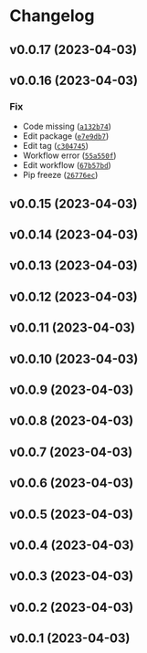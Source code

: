 # Changelog

<!--next-version-placeholder-->

## v0.0.17 (2023-04-03)


## v0.0.16 (2023-04-03)
### Fix
* Code missing ([`a132b74`](https://github.com/acelectic/steal-manga/commit/a132b7460450996463e0dd93fffba653fbe6de47))
* Edit package ([`e7e9db7`](https://github.com/acelectic/steal-manga/commit/e7e9db788892c0ca39540e4a9298645431500235))
* Edit tag ([`c304745`](https://github.com/acelectic/steal-manga/commit/c304745b6175c02801315dae43272252694fc174))
* Workflow error ([`55a550f`](https://github.com/acelectic/steal-manga/commit/55a550fe8be121105b443c52ae171e67854f9566))
* Edit workflow ([`67b57bd`](https://github.com/acelectic/steal-manga/commit/67b57bde71ea9c54da38f2788755965d7e645a73))
* Pip freeze ([`26776ec`](https://github.com/acelectic/steal-manga/commit/26776ecc0c808a2de92ac1c9722ef45ca01cb510))

## v0.0.15 (2023-04-03)


## v0.0.14 (2023-04-03)


## v0.0.13 (2023-04-03)


## v0.0.12 (2023-04-03)


## v0.0.11 (2023-04-03)


## v0.0.10 (2023-04-03)


## v0.0.9 (2023-04-03)


## v0.0.8 (2023-04-03)


## v0.0.7 (2023-04-03)


## v0.0.6 (2023-04-03)


## v0.0.5 (2023-04-03)


## v0.0.4 (2023-04-03)


## v0.0.3 (2023-04-03)


## v0.0.2 (2023-04-03)


## v0.0.1 (2023-04-03)

